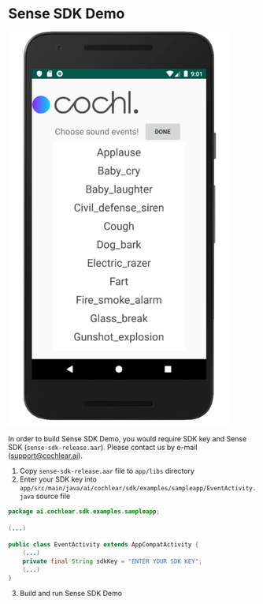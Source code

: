 # Sense SDK Demo

<img src="screenshots/demo_screenshot.png" height="800" alt="Screenshot"/>

In order to build Sense SDK Demo, you would require SDK key and Sense SDK (`sense-sdk-release.aar`). Please contact us by e-mail (support@cochlear.ai).

  1. Copy `sense-sdk-release.aar` file to `app/libs` directory
  2. Enter your SDK key into `app/src/main/java/ai/cochlear/sdk/examples/sampleapp/EventActivity.java` source file

  ```java
  package ai.cochlear.sdk.examples.sampleapp;

  (...)

  public class EventActivity extends AppCompatActivity {
      (...)
      private final String sdkKey = "ENTER YOUR SDK KEY";
      (...)
  }
  ```
  3. Build and run Sense SDK Demo
